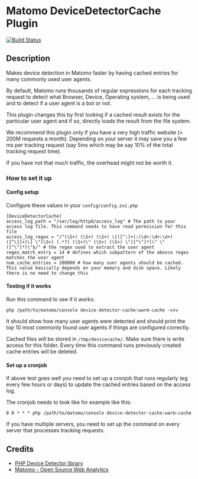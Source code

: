 # Matomo DeviceDetectorCache Plugin

[![Build Status](https://travis-ci.org/matomo-org/plugin-DeviceDetectorCache.svg?branch=master)](https://travis-ci.org/matomo-org/plugin-DeviceDetectorCache)

## Description

Makes device detection in Matomo faster by having cached entries for many commonly used user agents.

By default, Matomo runs thousands of regular expressions for each tracking request to detect what Browser, Device, Operating system, ... is being used and to detect if a user agent is a bot or not.

This plugin changes this by first looking if a cached result exists for the particular user agent and if so, directly loads the result from the file system.

We recommend this plugin only if you have a very high traffic website (> 200M requests a month). Depending on your server it may save you a few ms per tracking request (say 5ms which may be say 10% of the total tracking request time).

If you have not that much traffic, the overhead might not be worth it.

### How to set it up

#### Config setup

Configure these values in your `config/config.ini.php`

```
[DeviceDetectorCache]
access_log_path = "/var/log/httpd/access_log" # The path to your access log file. This command needs to have read permission for this file
access_log_regex = "/^(\S+) (\S+) (\S+) \[([^:]+):(\d+:\d+:\d+) ([^\]]+)\] \"(\S+) (.*?) (\S+)\" (\S+) (\S+) \"([^\"]*)\" \"([^\"]*)\"$/" # the regex used to extract the user agent
regex_match_entry = 14 # defines which subpattern of the abovce regex matches the user agent
num_cache_entries = 200000 # how many user agents should be cached. This value basically depends on your memory and disk space. Likely there is no need to change this
```

#### Testing if it works

Run this command to see if it works:

```
php /path/to/matomo/console device-detector-cache:warm-cache -vvv
```

It should show how many user agents were detected and should print the top 10 most commonly found user agents if things are configured correctly. 

Cached files will be stored in `/tmp/devicecache/`. Make sure there is write access for this folder. Every time this command runs previously created cache entries will be deleted.

#### Set up a cronjob

If above test goes well you need to set up a cronjob that runs regularly (eg every few hours or days) to update the cached entries based on the access log.

The cronjob needs to look like for example like this:

```
0 8 * * * php /path/to/matomo/console device-detector-cache:warm-cache
```

If you have multiple servers, you need to set up the command on every server that processes tracking requests.

## Credits

* [PHP Device Detector library](https://github.com/matomo-org/device-detector/)
* [Matomo - Open Source Web Analytics](https://matomo.org)
